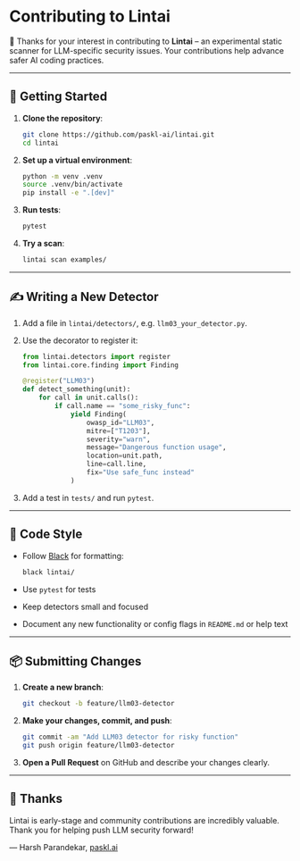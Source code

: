 # Contributing to Lintai

🚀 Thanks for your interest in contributing to **Lintai** – an experimental static scanner for LLM-specific security issues. Your contributions help advance safer AI coding practices.

---

## 🧱 Getting Started

1. **Clone the repository**:

   ```bash
   git clone https://github.com/paskl-ai/lintai.git
   cd lintai
   ```

2. **Set up a virtual environment**:

   ```bash
   python -m venv .venv
   source .venv/bin/activate
   pip install -e ".[dev]"
   ```

3. **Run tests**:

   ```bash
   pytest
   ```

4. **Try a scan**:

   ```bash
   lintai scan examples/
   ```

---

## ✍️ Writing a New Detector

1. Add a file in `lintai/detectors/`, e.g. `llm03_your_detector.py`.

2. Use the decorator to register it:

   ```python
   from lintai.detectors import register
   from lintai.core.finding import Finding

   @register("LLM03")
   def detect_something(unit):
       for call in unit.calls():
           if call.name == "some_risky_func":
               yield Finding(
                   owasp_id="LLM03",
                   mitre=["T1203"],
                   severity="warn",
                   message="Dangerous function usage",
                   location=unit.path,
                   line=call.line,
                   fix="Use safe_func instead"
               )
   ```

3. Add a test in `tests/` and run `pytest`.

---

## 🧼 Code Style

* Follow [Black](https://black.readthedocs.io/) for formatting:

  ```bash
  black lintai/
  ```

* Use `pytest` for tests

* Keep detectors small and focused

* Document any new functionality or config flags in `README.md` or help text

---

## 📦 Submitting Changes

1. **Create a new branch**:

   ```bash
   git checkout -b feature/llm03-detector
   ```

2. **Make your changes, commit, and push**:

   ```bash
   git commit -am "Add LLM03 detector for risky function"
   git push origin feature/llm03-detector
   ```

3. **Open a Pull Request** on GitHub and describe your changes clearly.

---

## 🙏 Thanks

Lintai is early-stage and community contributions are incredibly valuable. Thank you for helping push LLM security forward!

— Harsh Parandekar, [paskl.ai](https://paskl.ai)
